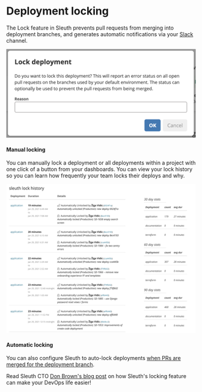 # Deployment locking

The Lock feature in Sleuth prevents pull requests from merging into deployment branches, and generates automatic notifications via your [Slack](../../integrations-1/slack.md) channel.

![](../../.gitbook/assets/sleuth-sleuth-2021-01-31-13-41-32.png)

#### Manual locking

You can manually lock a deployment or all deployments within a project with one click of a button from your dashboards. You can view your lock history so you can learn how frequently your team locks their deploys and why.

![](../../.gitbook/assets/sleuth-lock-history-sleuth-2021-01-31-21-16-27.png)

#### Automatic locking

You can also configure Sleuth to auto-lock deployments [when PRs are merged for the deployment branch](https://help.sleuth.io/settings/project/code-deployments#automatically-lock-deployments).

Read Sleuth CTO [Don Brown's blog post](https://www.sleuth.io/post/prevent-unwanted-changes-with-sleuth-deployment-locking) on how Sleuth's locking feature can make your DevOps life easier!

##
